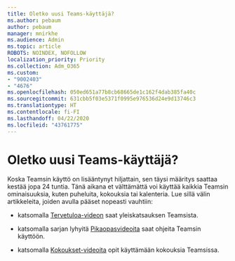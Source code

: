```yaml
---
title: Oletko uusi Teams-käyttäjä?
ms.author: pebaum
author: pebaum
manager: mnirkhe
ms.audience: Admin
ms.topic: article
ROBOTS: NOINDEX, NOFOLLOW
localization_priority: Priority
ms.collection: Adm_O365
ms.custom:
- "9002403"
- "4676"
ms.openlocfilehash: 050ed651a77b8cb68665de1c162f4dab385fa40c
ms.sourcegitcommit: 631cbb5f03e5371f0995e976536d24e9d13746c3
ms.translationtype: HT
ms.contentlocale: fi-FI
ms.lasthandoff: 04/22/2020
ms.locfileid: "43761775"
---
```

# <a name="new-to-teams"></a>Oletko uusi Teams-käyttäjä?

Koska Teamsin käyttö on lisääntynyt hiljattain, sen täysi määritys saattaa kestää jopa 24 tuntia. Tänä aikana et välttämättä voi käyttää kaikkia Teamsin ominaisuuksia, kuten puheluita, kokouksia tai kalenteria. Lue sillä välin artikkeleita, joiden avulla pääset nopeasti vauhtiin: 

- katsomalla [Tervetuloa-videon](https://support.office.com/article/welcome-to-microsoft-teams-b98d533f-118e-4bae-bf44-3df2470c2b12) saat yleiskatsauksen Teamsista.

- katsomalla sarjan lyhyitä [Pikaopasvideoita](https://support.office.com/article/video-what-is-microsoft-teams-422bf3aa-9ae8-46f1-83a2-e65720e1a34d) saat ohjeita Teamsin käyttöön.

- katsomalla [Kokoukset-videoita](https://support.office.com/article/join-a-teams-meeting-078e9868-f1aa-4414-8bb9-ee88e9236ee4) opit käyttämään kokouksia Teamsissa.
